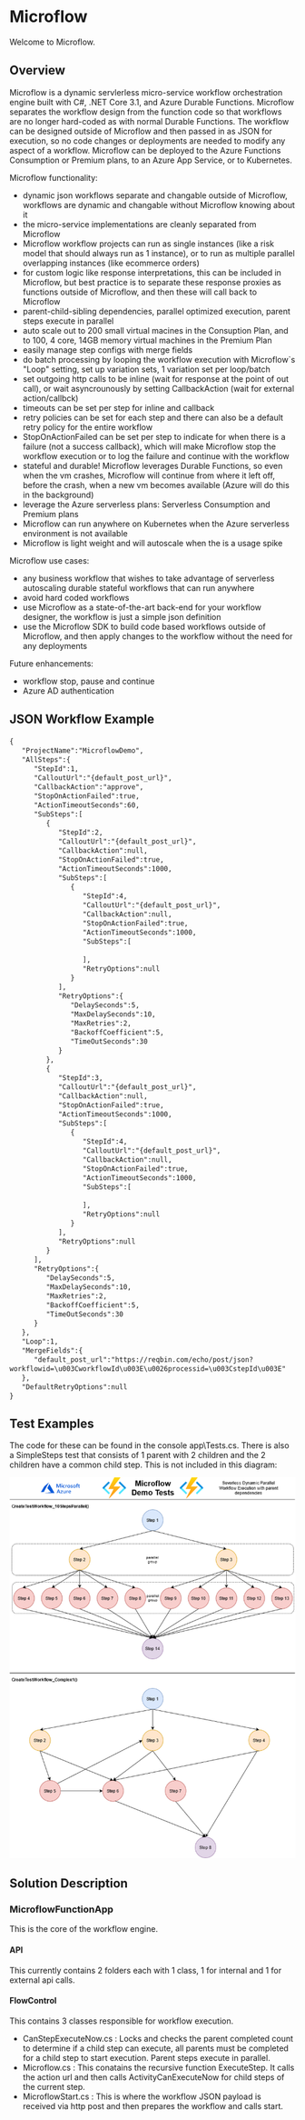 # Microflow
Welcome to Microflow.

## Overview
Microflow is a dynamic servlerless micro-service workflow orchestration engine built with C#, .NET Core 3.1, and Azure Durable Functions. Microflow separates the workflow design from the function code so that workflows are no longer hard-coded as with normal Durable Functions. The workflow can be designed outside of Microflow and then passed in as JSON for execution, so no code changes or deployments are needed to modify any aspect of a workflow. Microflow can be deployed to the Azure Functions Consumption or Premium plans, to an Azure App Service, or to Kubernetes.

Microflow functionality:
- dynamic json workflows separate and changable outside of Microflow, workflows are dynamic and changable without Microflow knowing about it
- the micro-service implementations are cleanly separated from Microflow
- Microflow workflow projects can run as single instances (like a risk model that should always run as 1 instance), or to run as multiple parallel overlapping instances (like ecommerce orders)
- for custom logic like response interpretations, this can be included in Microflow, but best practice is to separate these response proxies as functions outside of Microflow, and then these will call back to Microflow
- parent-child-sibling dependencies, parallel optimized execution, parent steps execute in parallel
- auto scale out to 200 small virtual macines in the Consuption Plan, and to 100, 4 core, 14GB memory virtual machines in the Premium Plan
- easily manage step configs with merge fields
- do batch processing by looping the workflow execution with Microflow`s "Loop" setting, set up variation sets, 1 variation set per loop/batch
- set outgoing http calls to be inline (wait for response at the point of out call), or wait asyncrounously by setting CallbackAction (wait for external action/callbck)
- timeouts can be set per step for inline and callback
- retry policies can be set for each step and there can also be a default retry policy for the entire workflow
- StopOnActionFailed can be set per step to indicate for when there is a failure (not a success callback), which will make Microflow stop the workflow execution or to log the failure and continue with the workflow
- stateful and durable! Microflow leverages Durable Functions, so even when the vm crashes, Microflow will continue from where it left off, before the crash, when a new vm becomes available (Azure will do this in the background)
- leverage the Azure serverless plans: Serverless Consumption and Premium plans
- Microflow can run anywhere on Kubernetes when the Azure serverless environment is not available
- Microflow is light weight and will autoscale when the is a usage spike

Microflow use cases:
- any business workflow that wishes to take advantage of serverless autoscaling durable stateful workflows that can run anywhere
- avoid hard coded workflows
- use Microflow as a state-of-the-art back-end for your workflow designer, the workflow is just a simple json definition
- use the Microflow SDK to build code based workflows outside of Microflow, and then apply changes to the workflow without the need for any deployments

Future enhancements:
- workflow stop, pause and continue
- Azure AD authentication

## JSON Workflow Example
```
{
   "ProjectName":"MicroflowDemo",
   "AllSteps":{
      "StepId":1,
      "CalloutUrl":"{default_post_url}",
      "CallbackAction":"approve",
      "StopOnActionFailed":true,
      "ActionTimeoutSeconds":60,
      "SubSteps":[
         {
            "StepId":2,
            "CalloutUrl":"{default_post_url}",
            "CallbackAction":null,
            "StopOnActionFailed":true,
            "ActionTimeoutSeconds":1000,
            "SubSteps":[
               {
                  "StepId":4,
                  "CalloutUrl":"{default_post_url}",
                  "CallbackAction":null,
                  "StopOnActionFailed":true,
                  "ActionTimeoutSeconds":1000,
                  "SubSteps":[
                     
                  ],
                  "RetryOptions":null
               }
            ],
            "RetryOptions":{
               "DelaySeconds":5,
               "MaxDelaySeconds":10,
               "MaxRetries":2,
               "BackoffCoefficient":5,
               "TimeOutSeconds":30
            }
         },
         {
            "StepId":3,
            "CalloutUrl":"{default_post_url}",
            "CallbackAction":null,
            "StopOnActionFailed":true,
            "ActionTimeoutSeconds":1000,
            "SubSteps":[
               {
                  "StepId":4,
                  "CalloutUrl":"{default_post_url}",
                  "CallbackAction":null,
                  "StopOnActionFailed":true,
                  "ActionTimeoutSeconds":1000,
                  "SubSteps":[
                     
                  ],
                  "RetryOptions":null
               }
            ],
            "RetryOptions":null
         }
      ],
      "RetryOptions":{
         "DelaySeconds":5,
         "MaxDelaySeconds":10,
         "MaxRetries":2,
         "BackoffCoefficient":5,
         "TimeOutSeconds":30
      }
   },
   "Loop":1,
   "MergeFields":{
      "default_post_url":"https://reqbin.com/echo/post/json?workflowid=\u003CworkflowId\u003E\u0026processid=\u003CstepId\u003E"
   },
   "DefaultRetryOptions":null
}
```

## Test Examples
The code for these can be found in the console app\Tests.cs. There is also a SimpleSteps test that consists of 1 parent with 2 children and the 2 children have a common child step. This is not included in this diagram:

![2 Test cases](https://github.com/andre-maree/Microflow/blob/master/Tests.png)

## Solution Description

### MicroflowFunctionApp
This is the core of the workflow engine.

#### API
This currently contains 2 folders each with 1 class, 1 for internal and 1 for external api calls.

#### FlowControl
This contains 3 classes responsible for workflow execution.
  * CanStepExecuteNow.cs : Locks and checks the parent completed count to determine if a child step can execute, all parents must be completed for a child step to       start execution. Parent steps execute in parallel.
  * Microflow.cs : This conatains the recursive function ExecuteStep. It calls the action url and then calls ActivityCanExecuteNow for child steps of the current step.
  * MicroflowStart.cs : This is where the workflow JSON payload is received via http post and then prepares the workflow and calls start.
